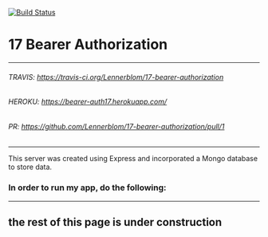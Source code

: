 [![Build Status](https://travis-ci.org/Lennerblom/17-bearer-authorization.svg?branch=master)](https://travis-ci.org/Lennerblom/17-bearer-authorization)
# 17 Bearer Authorization
___
###### TRAVIS: https://travis-ci.org/Lennerblom/17-bearer-authorization
###### HEROKU: https://bearer-auth17.herokuapp.com/
###### PR: https://github.com/Lennerblom/17-bearer-authorization/pull/1
___
This server was created using Express and incorporated a Mongo database to store data.  

### **In order to run my app, do the following:**
---
## the rest of this page is under construction